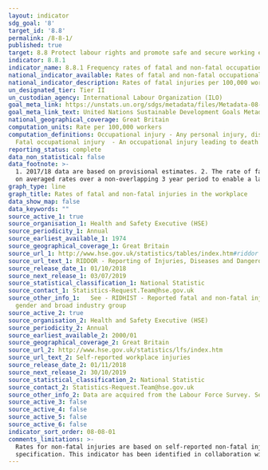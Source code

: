 ```yaml
---
layout: indicator
sdg_goal: '8'
target_id: '8.8'
permalink: /8-8-1/
published: true
target: 8.8 Protect labour rights and promote safe and secure working environments for all workers, including migrant workers, in particular women migrants, and those in precarious employment
indicator: 8.8.1
indicator_name: 8.8.1 Frequency rates of fatal and non-fatal occupational injuries, by sex and migrant status
national_indicator_available: Rates of fatal and non-fatal occupational injuries, by sex
national_indicator_description: Rates of fatal injuries per 100,000 workers (employees and self employees) and rates of self-reported workplace non-fatal injury (per 100,000 workers)
un_designated_tier: Tier II
un_custodian_agency: International Labour Organization (ILO)
goal_meta_link: https://unstats.un.org/sdgs/metadata/files/Metadata-08-08-01.pdf
goal_meta_link_text: United Nations Sustainable Development Goals Metadata (PDF 381 KB)
national_geographical_coverage: Great Britain
computation_units: Rate per 100,000 workers
computation_definitions: Occupational injury - Any personal injury, disease or death resulting from an occupational accident.
  Fatal occupational injury  - An occupational injury leading to death within one year of the day of the occupational accident.
reporting_status: complete
data_non_statistical: false
data_footnote: >-
  1. 2017/18 data are based on provisional estimates. 2. The rate of fatalities for some of the groupings are relatively small and are therefore susceptible to considerable year-on-year variation. 3. Non-fatal injuries broken down by age, sex, country and English regions are based on based
  on averaged rates over a non-overlapping 3 year period to enable a large enough sample size. For example, 2000/2001 to 2002/03. 4. Rates for fatal injuries are only available for areas where an incident occurred.
graph_type: line
graph_title: Rates of fatal and non-fatal injuries in the workplace
data_show_map: false
data_keywords: ""
source_active_1: true
source_organisation_1: Health and Safety Executive (HSE)
source_periodicity_1: Annual
source_earliest_available_1: 1974
source_geographical_coverage_1: Great Britain
source_url_1: http://www.hse.gov.uk/statistics/tables/index.htm#riddor
source_url_text_1: RIDDOR - Reporting of Injuries, Diseases and Dangerous Occurrences Regulations
source_release_date_1: 01/10/2018
source_next_release_1: 03/07/2019
source_statistical_classification_1: National Statistic
source_contact_1: Statistics-Request.Team@hse.gov.uk
source_other_info_1:   See - RIDHIST - Reported fatal and non-fatal injuries in Great Britain from 1974; RIDREG - RIDDOR reported fatal and non-fatal injuries in Great Britain by country, region and unitary or local authority; RIDAGEGEN - RIDDOR reported fatal and non-fatal injuries in Great Britain by age,
  gender and broad industry group
source_active_2: true
source_organisation_2: Health and Safety Executive (HSE)
source_periodicity_2: Annual
source_earliest_available_2: 2000/01
source_geographical_coverage_2: Great Britain
source_url_2: http://www.hse.gov.uk/statistics/lfs/index.htm
source_url_text_2: Self-reported workplace injuries
source_release_date_2: 01/11/2018
source_next_release_2: 30/10/2019
source_statistical_classification_2: National Statistic
source_contact_2: Statistics-Request.Team@hse.gov.uk
source_other_info_2: Data are acquired from the Labour Force Survey. See - LFSINJSUM; LFSINJREG; LFSINJAGE
source_active_3: false
source_active_4: false
source_active_5: false
source_active_6: false
indicator_sort_order: 08-08-01
comments_limitations: >-
  Rates for non-fatal injuries are based on self-reported non-fatal injury in the workplace (using the Labour Force Survey).   This indicator is being used as an approximation of the UN SDG Indicator. Where possible, we will work to identify or develop UK data to meet the global indicator
  specification. This indicator has been identified in collaboration with topic experts.
---
```

